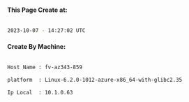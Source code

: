 
   
#### This Page Create at:

```bash

2023-10-07 - 14:27:02 UTC

```

#### Create By Machine:

```bash

Host Name : fv-az343-859

platform  : Linux-6.2.0-1012-azure-x86_64-with-glibc2.35

Ip Local  : 10.1.0.63

```

